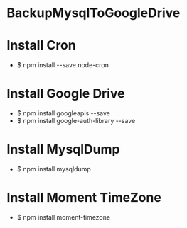 # BackupMysqlToGoogleDrive

# Install Cron
* $ npm install --save node-cron

# Install Google Drive
* $ npm install googleapis --save
* $ npm install google-auth-library --save

# Install MysqlDump
* $ npm install mysqldump

# Install Moment TimeZone
* $ npm install moment-timezone
